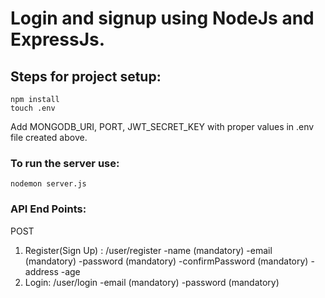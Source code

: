 # Login and signup using NodeJs and ExpressJs.

## Steps for project setup:
```
npm install
touch .env
```
Add MONGODB_URI, PORT, JWT_SECRET_KEY with proper values in .env file created above.
### To run the server use: 
```
nodemon server.js
```

### API End Points:
POST
1. Register(Sign Up) : /user/register
 -name (mandatory)
 -email (mandatory)
 -password (mandatory)
 -confirmPassword (mandatory)
 -address
 -age
2. Login: /user/login
 -email (mandatory)
 -password (mandatory)

